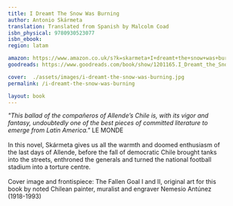 ```yaml
---
title: I Dreamt The Snow Was Burning
author: Antonio Skármeta
translation: Translated from Spanish by Malcolm Coad
isbn_physical: 9780930523077
isbn_ebook: 
region: latam

amazon: https://www.amazon.co.uk/s?k=skarmeta+I+dreamt+the+snow+was+burning&i=stripbooks&ref=nb_sb_noss
goodreads: https://www.goodreads.com/book/show/1201165.I_Dreamt_the_Snow_was_Burning

cover:  ./assets/images/i-dreamt-the-snow-was-burning.jpg
permalink: /i-dreamt-the-snow-was-burning

layout: book
---
```

*"This ballad of the compañeros of Allende’s Chile is, with its vigor and fantasy, undoubtedly one of the best pieces of committed literature to emerge from Latin America."* LE MONDE
<br><br>
In this novel, Skármeta gives us all the warmth and doomed enthusiasm of the last days of Allende, before the fall of democratic Chile brought tanks into the streets, enthroned the generals and turned the national football stadium into a torture centre.
<br><br>
Cover image and frontispiece: The Fallen Goal I and II, original art for this book by noted Chilean painter, muralist and engraver Nemesio Antúnez (1918-1993)

